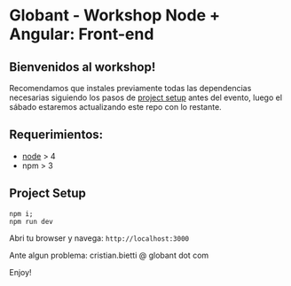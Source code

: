 # Globant - Workshop Node + Angular: Front-end

## Bienvenidos al workshop!
  
Recomendamos que instales previamente todas las dependencias necesarias siguiendo los pasos de [project setup](#project_setup) antes del evento, luego el sábado estaremos actualizando este repo con lo restante.

## Requerimientos:
* [node](https://nodejs.org/en/) > 4
* npm > 3

## Project Setup

```
npm i;
npm run dev
```

Abri tu browser y navega: `http://localhost:3000`

Ante algun problema: cristian.bietti @ globant dot com

Enjoy!
